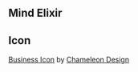 ## Mind Elixir



## Icon

<a href="https://iconscout.com/icons/business" target="_blank">Business Icon</a> by <a href="https://iconscout.com/contributors/chamedesign" target="_blank">Chameleon Design</a>